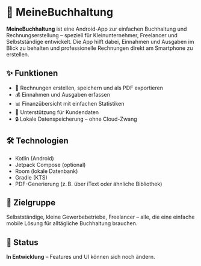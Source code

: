 # 📱 MeineBuchhaltung

**MeineBuchhaltung** ist eine Android-App zur einfachen Buchhaltung und Rechnungserstellung – speziell für Kleinunternehmer, Freelancer und Selbstständige entwickelt. Die App hilft dabei, Einnahmen und Ausgaben im Blick zu behalten und professionelle Rechnungen direkt am Smartphone zu erstellen.

## ✨ Funktionen

- 📄 Rechnungen erstellen, speichern und als PDF exportieren
- 💰 Einnahmen und Ausgaben erfassen
- 📊 Finanzübersicht mit einfachen Statistiken
- 🧾 Unterstützung für Kundendaten
- 🔒 Lokale Datenspeicherung – ohne Cloud-Zwang

## 🛠️ Technologien

- Kotlin (Android)
- Jetpack Compose (optional)
- Room (lokale Datenbank)
- Gradle (KTS)
- PDF-Generierung (z. B. über iText oder ähnliche Bibliothek)

## 🚀 Zielgruppe

Selbstständige, kleine Gewerbebetriebe, Freelancer – alle, die eine einfache mobile Lösung für alltägliche Buchhaltung brauchen.

## 🧪 Status

**In Entwicklung** – Features und UI können sich noch ändern.

